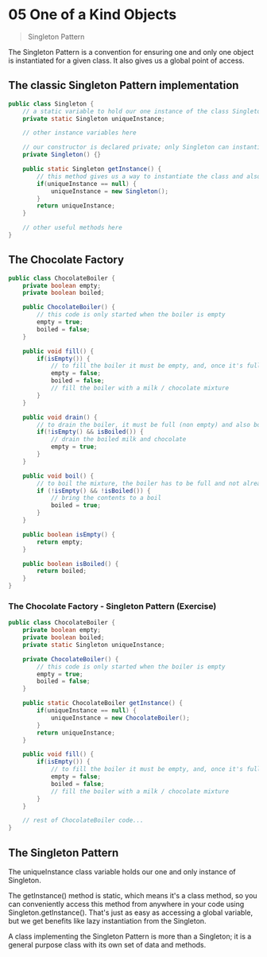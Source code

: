 # 05 One of a Kind Objects

> Singleton Pattern

The Singleton Pattern is a convention for ensuring one and only one object is instantiated for a given class. It also gives us a global point of access.

## The classic Singleton Pattern implementation

```java
public class Singleton {
    // a static variable to hold our one instance of the class Singleton
    private static Singleton uniqueInstance;

    // other instance variables here

    // our constructor is declared private; only Singleton can instantiate this class
    private Singleton() {}

    public static Singleton getInstance() {
        // this method gives us a way to instantiate the class and also to return an instance of it
        if(uniqueInstance == null) {
            uniqueInstance = new Singleton();
        }
        return uniqueInstance;
    }

    // other useful methods here
}
```

## The Chocolate Factory

```java
public class ChocolateBoiler {
    private boolean empty;
    private boolean boiled;

    public ChocolateBoiler() {
        // this code is only started when the boiler is empty
        empty = true;
        boiled = false;
    }

    public void fill() {
        if(isEmpty()) {
            // to fill the boiler it must be empty, and, once it's full, we set the empty and boiled flags
            empty = false;
            boiled = false;
            // fill the boiler with a milk / chocolate mixture
        }
    }

    public void drain() {
        // to drain the boiler, it must be full (non empty) and also boiled. Once it is drained we set empty back to true
        if(!isEmpty() && isBoiled()) {
            // drain the boiled milk and chocolate
            empty = true;
        }
    }

    public void boil() {
        // to boil the mixture, the boiler has to be full and not already boiled. Once it's boiled we set the boiled flag to true
        if (!isEmpty() && !isBoiled()) {
            // bring the contents to a boil
            boiled = true;
        }
    }

    public boolean isEmpty() {
        return empty;
    }

    public boolean isBoiled() {
        return boiled;
    }
}
```

### The Chocolate Factory - Singleton Pattern (Exercise)

```java
public class ChocolateBoiler {
    private boolean empty;
    private boolean boiled;
    private static Singleton uniqueInstance;

    private ChocolateBoiler() {
        // this code is only started when the boiler is empty
        empty = true;
        boiled = false;
    }

    public static ChocolateBoiler getInstance() {
        if(uniqueInstance == null) {
            uniqueInstance = new ChocolateBoiler();
        }
        return uniqueInstance;
    }

    public void fill() {
        if(isEmpty()) {
            // to fill the boiler it must be empty, and, once it's full, we set the empty and boiled flags
            empty = false;
            boiled = false;
            // fill the boiler with a milk / chocolate mixture
        }
    }

    // rest of ChocolateBoiler code...
}
```

## The Singleton Pattern

The uniqueInstance class variable holds our one and only instance of Singleton.

The getInstance() method is static, which means it's a class method, so you can conveniently access this method from anywhere in your code using Singleton.getInstance().
That's just as easy as accessing a global variable, but we get benefits like lazy instantiation from the Singleton.

A class implementing the Singleton Pattern is more than a Singleton; it is a general purpose class with its own set of data and methods.
